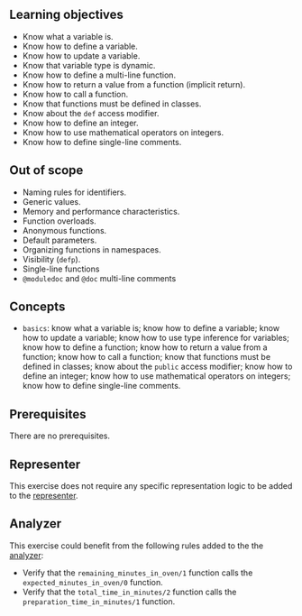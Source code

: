 ## Learning objectives

- Know what a variable is.
- Know how to define a variable.
- Know how to update a variable.
- Know that variable type is dynamic.
- Know how to define a multi-line function.
- Know how to return a value from a function (implicit return).
- Know how to call a function.
- Know that functions must be defined in classes.
- Know about the `def` access modifier.
- Know how to define an integer.
- Know how to use mathematical operators on integers.
- Know how to define single-line comments.

## Out of scope

- Naming rules for identifiers.
- Generic values.
- Memory and performance characteristics.
- Function overloads.
- Anonymous functions.
- Default parameters.
- Organizing functions in namespaces.
- Visibility (`defp`).
- Single-line functions
- `@moduledoc` and `@doc` multi-line comments

## Concepts

- `basics`: know what a variable is; know how to define a variable; know how to update a variable; know how to use type inference for variables; know how to define a function; know how to return a value from a function; know how to call a function; know that functions must be defined in classes; know about the `public` access modifier; know how to define an integer; know how to use mathematical operators on integers; know how to define single-line comments.

## Prerequisites

There are no prerequisites.

## Representer

This exercise does not require any specific representation logic to be added to the [representer][representer].

## Analyzer

This exercise could benefit from the following rules added to the the [analyzer][analyzer]:

- Verify that the `remaining_minutes_in_oven/1` function calls the `expected_minutes_in_oven/0` function.
- Verify that the `total_time_in_minutes/2` function calls the `preparation_time_in_minutes/1` function.

[analyzer]: https://github.com/exercism/elixir-analyzer
[representer]: https://github.com/exercism/elixir-representer
